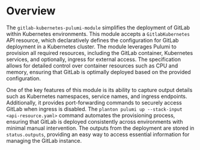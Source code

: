 # Overview

The `gitlab-kubernetes-pulumi-module` simplifies the deployment of GitLab within Kubernetes environments. This module accepts a `GitlabKubernetes` API resource, which declaratively defines the configuration for GitLab deployment in a Kubernetes cluster. The module leverages Pulumi to provision all required resources, including the GitLab container, Kubernetes services, and optionally, ingress for external access. The specification allows for detailed control over container resources such as CPU and memory, ensuring that GitLab is optimally deployed based on the provided configuration.

One of the key features of this module is its ability to capture output details such as Kubernetes namespaces, service names, and ingress endpoints. Additionally, it provides port-forwarding commands to securely access GitLab when ingress is disabled. The `planton pulumi up --stack-input <api-resource.yaml>` command automates the provisioning process, ensuring that GitLab is deployed consistently across environments with minimal manual intervention. The outputs from the deployment are stored in `status.outputs`, providing an easy way to access essential information for managing the GitLab instance.